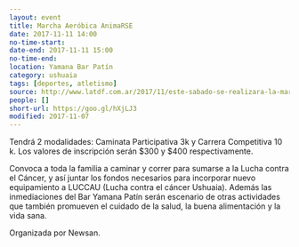 ```yaml
---
layout: event 
title: Marcha Aeróbica AnimaRSE
date: 2017-11-11 14:00
no-time-start: 
date-end: 2017-11-11 15:00
no-time-end: 
location: Yamana Bar Patín
category: ushuaia
tags: [deportes, atletismo]
source: http://www.latdf.com.ar/2017/11/este-sabado-se-realizara-la-marcha.html
people: []
short-url: https://goo.gl/hXjLJ3
modified: 2017-11-07
---
```


Tendrá 2 modalidades: Caminata Participativa 3k y Carrera Competitiva 10 k. Los valores de inscripción serán $300 y $400 respectivamente.

Convoca a toda la familia a caminar y correr para sumarse a la Lucha contra el Cáncer, y así juntar los fondos necesarios para incorporar nuevo equipamiento a LUCCAU (Lucha contra el cáncer Ushuaia). Además las inmediaciones del Bar Yamana Patín serán escenario de otras actividades que también promueven el cuidado de la salud, la buena alimentación y la vida sana.

Organizada por Newsan.
